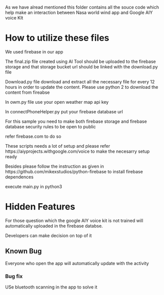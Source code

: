 <p> As we have alread mentioned this folder contains all the souce code which help make an interaction between Nasa world wind app and Google AIY voice KIt</p> 
<h1> How to utilize these files</h1>
<p> We used firebase in our app<p>
<p> The final.zip file created using AI Tool should be uploaded to the firebase storage and that storage bucket url should be linked with the download.py file</p>
<p> Download.py file download and extract all the necessary file for every 12 hours in order to update the content. Please use python 2 to download the content from fireabse</p>
<p> In owm.py file use your open weather map api key</p>
<p> In connectPhoneHelper.py put your firebase database url </p>
<p> For this sample you need to make both firebase storage and firebase database security rules to be open to public</p>
<p> refer firebase.com to do so</p>
<p> These scripts needs a lot of setup and please refer https://aiyprojects.withgoogle.com/voice to make the necesarry setup ready</p>
<p> Besides please follow the instruction as given in https://github.com/mikexstudios/python-firebase to install firebase dependences <p>
<p> execute main.py in python3 <p>
<h1> Hidden Features</h1>
<p>For those question which the google AIY voice kit is not trained will automatically uploaded in the firebase databse.</p>
<p>Developers can make decision on top of it</p>
<h2> Known Bug</h2>
<p> Everyone who open the app will automatically update with the activity</p>
<h3>Bug fix</h3>
<p> USe bluetooth scanning in the app to solve it</p>
